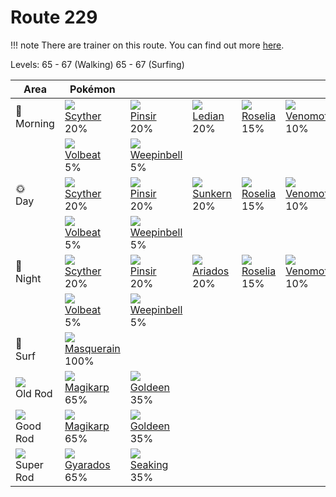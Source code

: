 # Route 229

!!! note
    There are trainer on this route. You can find out more [here](/trainer_changes/route_229/).

Levels: 65 - 67 (Walking) 65 - 67 (Surfing)

Area                         | Pokémon                            | &nbsp;                             | &nbsp;                             | &nbsp;                             | &nbsp;                             | &nbsp;                             
---                          | ---                                | ---                                | ---                                | ---                                | ---                                | ---                                
🌅<br>Morning                 | ![][123]<br> [Scyther]<br> 20%    | ![][127]<br> [Pinsir]<br> 20%     | ![][166]<br> [Ledian]<br> 20%     | ![][315]<br> [Roselia]<br> 15%    | ![][049]<br> [Venomoth]<br> 10%   | ![][314]<br> [Illumise]<br> 5%    
&nbsp;                       | ![][313]<br> [Volbeat]<br> 5%     | ![][070]<br> [Weepinbell]<br> 5%  
🌞<br>Day                     | ![][123]<br> [Scyther]<br> 20%    | ![][127]<br> [Pinsir]<br> 20%     | ![][191]<br> [Sunkern]<br> 20%    | ![][315]<br> [Roselia]<br> 15%    | ![][049]<br> [Venomoth]<br> 10%   | ![][314]<br> [Illumise]<br> 5%    
&nbsp;                       | ![][313]<br> [Volbeat]<br> 5%     | ![][070]<br> [Weepinbell]<br> 5%  
🌙<br>Night                   | ![][123]<br> [Scyther]<br> 20%    | ![][127]<br> [Pinsir]<br> 20%     | ![][168]<br> [Ariados]<br> 20%    | ![][315]<br> [Roselia]<br> 15%    | ![][049]<br> [Venomoth]<br> 10%   | ![][314]<br> [Illumise]<br> 5%    
&nbsp;                       | ![][313]<br> [Volbeat]<br> 5%     | ![][070]<br> [Weepinbell]<br> 5%  
🌊<br> Surf                   | ![][284]<br> [Masquerain]<br> 100%
![][old-rod]<br> Old Rod     | ![][129]<br> [Magikarp]<br> 65%   | ![][118]<br> [Goldeen]<br> 35%    
![][good-rod]<br> Good Rod   | ![][129]<br> [Magikarp]<br> 65%   | ![][118]<br> [Goldeen]<br> 35%    
![][super-rod]<br> Super Rod | ![][130]<br> [Gyarados]<br> 65%   | ![][119]<br> [Seaking]<br> 35%    


[Venomoth]: /pokemon_changes/049/
[Weepinbell]: /pokemon_changes/070/
[Goldeen]: /pokemon_changes/118/
[Seaking]: /pokemon_changes/119/
[Scyther]: /pokemon_changes/123/
[Pinsir]: /pokemon_changes/127/
[Magikarp]: /pokemon_changes/129/
[Gyarados]: /pokemon_changes/130/
[Ledian]: /pokemon_changes/166/
[Ariados]: /pokemon_changes/168/
[Sunkern]: /pokemon_changes/191/
[Masquerain]: /pokemon_changes/284/
[Volbeat]: /pokemon_changes/313/
[Illumise]: /pokemon_changes/314/
[Roselia]: /pokemon_changes/315/
[good-rod]: /img/items/good-rod.png
[old-rod]: /img/items/old-rod.png
[super-rod]: /img/items/super-rod.png
[049]: /img/pokemon/049.png
[070]: /img/pokemon/070.png
[118]: /img/pokemon/118.png
[119]: /img/pokemon/119.png
[123]: /img/pokemon/123.png
[127]: /img/pokemon/127.png
[129]: /img/pokemon/129.png
[130]: /img/pokemon/130.png
[166]: /img/pokemon/166.png
[168]: /img/pokemon/168.png
[191]: /img/pokemon/191.png
[284]: /img/pokemon/284.png
[313]: /img/pokemon/313.png
[314]: /img/pokemon/314.png
[315]: /img/pokemon/315.png
